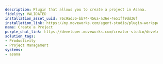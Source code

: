 ```yaml
---
description: Plugin that allows you to create a project in Asana.
fidelity: VALIDATED
installation_asset_uuid: 76c9ad36-bb74-456a-a36e-4e51ff9dd36f
installation_link: https://my.moveworks.com/agent-studio/plugin-workspace/plugins?externalAssetId=76c9ad36-bb74-456a-a36e-4e51ff9dd36f
name: Create a Project
purple_chat_link: https://developer.moveworks.com/creator-studio/developer-tools/purple-chat?conversation=%7B%22startTimestamp%22%3A%2211%3A43+AM%22%2C%22messages%22%3A%5B%7B%22parts%22%3A%5B%7B%22richText%22%3A%22I+want+to+create+a+project+in+Asana%22%7D%5D%2C%22role%22%3A%22user%22%7D%2C%7B%22parts%22%3A%5B%7B%22richText%22%3A%22Okay%2C+let%27s+create+a+new+project+in+%3Cb%3EAsana%3C%2Fb%3E.++What+would+you+like+to+name+the+project%3F%22%7D%5D%2C%22role%22%3A%22assistant%22%7D%2C%7B%22parts%22%3A%5B%7B%22richText%22%3A%22Project+Phoenix%22%7D%5D%2C%22role%22%3A%22user%22%7D%2C%7B%22parts%22%3A%5B%7B%22richText%22%3A%22Got+it.+And+which+team+should+this+project+belong+to%3F%22%7D%5D%2C%22role%22%3A%22assistant%22%7D%2C%7B%22parts%22%3A%5B%7B%22richText%22%3A%22The+Marketing+Team%22%7D%5D%2C%22role%22%3A%22user%22%7D%2C%7B%22parts%22%3A%5B%7B%22richText%22%3A%22Okay%2C+and+what+is+the+due+date%3F%22%7D%5D%2C%22role%22%3A%22assistant%22%7D%2C%7B%22parts%22%3A%5B%7B%22richText%22%3A%22December+31%2C+2024%22%7D%5D%2C%22role%22%3A%22user%22%7D%2C%7B%22parts%22%3A%5B%7B%22richText%22%3A%22%3Cp%3EOkay%2C+I%27m+ready+to+create+the+%3Cstrong%3EProject+Phoenix%3C%2Fstrong%3E+project.%26nbsp%3B%3C%2Fp%3E%5Cn%3Cp%3E%3Cstrong%3EProject+Name%3C%2Fstrong%3E%3A+Project+Phoenix%26nbsp%3B%3C%2Fp%3E%5Cn%3Cp%3E%3Cstrong%3ETeam%3C%2Fstrong%3E%3A+Marketing+Team%26nbsp%3B%3C%2Fp%3E%5Cn%3Cp%3E%3Cstrong%3EDue+Date%3C%2Fstrong%3E%3A+December+31%2C+2024%26nbsp%3B%3C%2Fp%3E%5Cn%3Cp%3EDoes+this+look+right%3F%3C%2Fp%3E%22%7D%5D%2C%22role%22%3A%22assistant%22%7D%2C%7B%22parts%22%3A%5B%7B%22buttons%22%3A%5B%7B%22buttonText%22%3A%22Confirm%22%2C%22style%22%3A%22filled%22%7D%2C%7B%22buttonText%22%3A%22Edit%22%2C%22style%22%3A%22outlined%22%7D%2C%7B%22buttonText%22%3A%22Cancel%22%2C%22style%22%3A%22outlined%22%7D%5D%7D%5D%2C%22role%22%3A%22assistant%22%7D%2C%7B%22parts%22%3A%5B%7B%22richText%22%3A%22Confirm%22%7D%5D%2C%22role%22%3A%22user%22%7D%2C%7B%22parts%22%3A%5B%7B%22richText%22%3A%22Okay%2C+creating+the+project...%22%7D%2C%7B%22reasoningSteps%22%3A%5B%7B%22richText%22%3A%22Creating+project+in+Asana...%22%2C%22status%22%3A%22pending%22%7D%5D%7D%5D%2C%22role%22%3A%22assistant%22%7D%2C%7B%22parts%22%3A%5B%7B%22richText%22%3A%22I%27ve+created+the+%5C%22Project+Phoenix%5C%22+project+in+Asana%21%22%7D%2C%7B%22citations%22%3A%5B%7B%22citationTitle%22%3A%22Project+Phoenix%22%2C%22connectorName%22%3A%22asana%22%7D%5D%7D%5D%2C%22role%22%3A%22assistant%22%7D%5D%7D
solution_tags:
- Productivity
- Project Management
systems:
- asana
---
```

